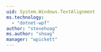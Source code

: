 ```yaml
---
uid: System.Windows.TextAlignment
ms.technology: 
  - "dotnet-wpf"
author: "stevehoag"
ms.author: "shoag"
manager: "wpickett"
---
```

